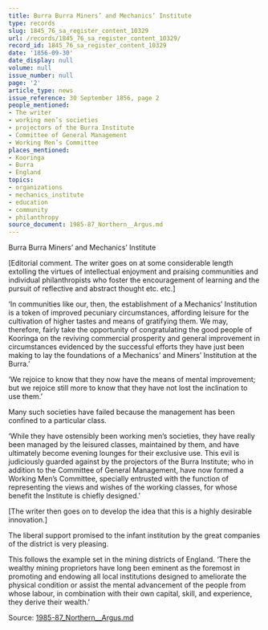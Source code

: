 ```yaml
---
title: Burra Burra Miners’ and Mechanics’ Institute
type: records
slug: 1845_76_sa_register_content_10329
url: /records/1845_76_sa_register_content_10329/
record_id: 1845_76_sa_register_content_10329
date: '1856-09-30'
date_display: null
volume: null
issue_number: null
page: '2'
article_type: news
issue_reference: 30 September 1856, page 2
people_mentioned:
- The writer
- working men’s societies
- projectors of the Burra Institute
- Committee of General Management
- Working Men’s Committee
places_mentioned:
- Kooringa
- Burra
- England
topics:
- organizations
- mechanics_institute
- education
- community
- philanthropy
source_document: 1985-87_Northern__Argus.md
---
```


Burra Burra Miners’ and Mechanics’ Institute

[Editorial comment.  The writer goes on at some considerable length extolling the virtues of intellectual enjoyment and praising communities and individual philanthropists who foster the encouragement of learning and the pursuit of reflective and abstract thought etc. etc.]

‘In communities like our, then, the establishment of a Mechanics’ Institution is a token of improved pecuniary circumstances, affording leisure for the cultivation of higher tastes and means of gratifying them.  We may, therefore, fairly take the opportunity of congratulating the good people of Kooringa on the reviving commercial prosperity and general improvement in circumstances evidenced by the successful efforts they have just been making to lay the foundations of a Mechanics’ and Miners’ Institution at the Burra.’

‘We rejoice to know that they now have the means of mental improvement; but we rejoice still more to know that they have not lost the inclination to use them.’

Many such societies have failed because the management has been confined to a particular class.

‘While they have ostensibly been working men’s societies, they have really been managed by the leisured classes, maintained by them, and have ultimately become evening lounges for their exclusive use.  This evil is judiciously guarded against by the projectors of the Burra Institute; who in addition to the Committee of General Management, have now formed a Working Men’s Committee, specially entrusted with the function of representing the views and wishes of the working classes, for whose benefit the Institute is chiefly designed.’

[The writer then goes on to develop the idea that this is a highly desirable innovation.]

The liberal support promised to the infant institution by the great companies of the district is very pleasing.

This follows the example set in the mining districts of England.  ‘There the wealthy mining proprietors have long been eminent as the foremost in promoting and endowing all local institutions designed to ameliorate the physical condition or assist the mental advancement of the people from whose labour, in combination with their own capital, skill, and experience, they derive their wealth.’

Source: [1985-87_Northern__Argus.md](/downloads/markdown/1985-87_Northern__Argus.md)
